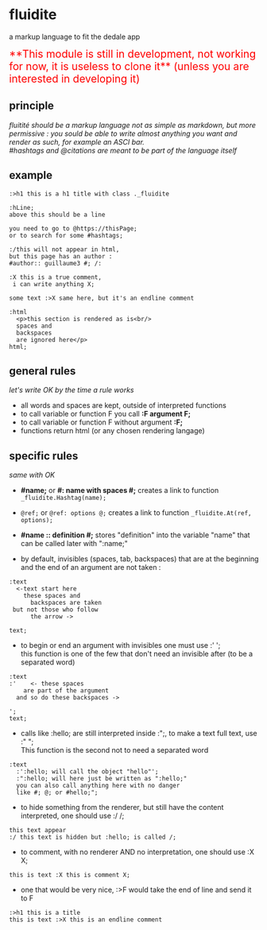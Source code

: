 # fluidite
a markup language to fit the dedale app

<span style="color:red; font-size: 1.5em;">
  **This module is still in development,
  not working for now, it is useless to clone it**
  (unless you are interested in developing it)
</span>

## principle
*fluitité should be a markup language
not as simple as markdown,
but more permissive :
you sould be able to write almost
anything you want and render as such,
for example an ASCI bar.\
#hashtags and @citations
are meant to be part of the language itself*


## example
```
:>h1 this is a h1 title with class ._fluidite

:hLine;
above this should be a line

you need to go to @https://thisPage;
or to search for some #hashtags;

:/this will not appear in html,
but this page has an author :
#author:: guillaume3 #; /:

:X this is a true comment,
 i can write anything X;

some text :>X same here, but it's an endline comment

:html
  <p>this section is rendered as is<br/>
  spaces and
  backspaces
  are ignored here</p>
html;

```

## general rules
*let's write OK by the time a rule works*

- all words and spaces are kept, outside of interpreted functions
- to call variable or function F you call **:F argument F;**
- to call variable or function F without argument **:F;**
- functions return html (or any chosen rendering langage)

## specific rules
*same with OK*

- **#name;** or **#: name with spaces #;**
creates a link to function ```_fluidite.Hashtag(name);```

- ```@ref;``` or ```@ref: options @;```
creates a link to function ```_fluidite.At(ref, options);```

- **#name :: definition #;**
stores "definition" into the variable "name"
that can be called later with ":name;"

- by default, invisibles (spaces, tab, backspaces)
that are at the beginning and the end of an argument
are not taken :
```
:text
  <-text start here
    these spaces and
      backspaces are taken
 but not those who follow
      the arrow ->

text;
```
- to begin or end an argument with invisibles
one must use :' ';\
this function is one of the few
that don't need an invisible after
(to be a separated word)
```
:text
:'    <- these spaces
    are part of the argument
  and so do these backspaces ->

';
text;
```
- calls like :hello; are still interpreted inside :";,
to make a text full text, use  :" ";\
This function is the second not to need a separated word
```
:text
  :':hello; will call the object "hello"';
  :":hello; will here just be written as ":hello;"
  you can also call anything here with no danger
  like #; @; or #hello;";
```
- to hide something from the renderer,
but still have the content interpreted,
one should use :/ /;
```
this text appear
:/ this text is hidden but :hello; is called /;
```
- to comment, with no renderer AND no interpretation,
one should use :X X;
```
this is text :X this is comment X;
```
- one that would be very nice,
:>F would take the end of line and send it to F
```
:>h1 this is a title
this is text :>X this is an endline comment
```
